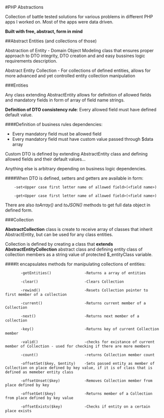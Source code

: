 #PHP Abstractions

Collection of battle tested solutions for various problems in different PHP apps I worked on. Most of the apps were data driven.

**Built with free, abstract, form in mind**

##Abstract Entities (and collections of those)

 Abstraction of Entity - Domain Object Modeling class that ensures proper approach to DTO integrity, DTO creation and and easy bussines logic requirements description.

 Abstract Entity Collection - For collections of defined entities, allows for more advanced and yet controlled entity collection manipulation
 
###Entities 

  Any class extending AbstractEntity allows for definition of allowed fields and mandatory fields in form of array of field name strings.
 
  **Definition of DTO consistency rule**: Every allowed field must have defined default value.

####Definition of business rules dependencies:
  
  * Every mandatory field must be allowed field
  * Every mandatory field must have custom value passed through $data array

Custom DTO is defined by extending AbstractEntity class and defining allowed fields and their default values...

Anything else is arbitrary depending on business logic dependencies.

####When DTO is defined, setters and getters are available in form:

        -set<Upper case first letter name of allowed field>(<field name>)
        
        -get<Upper case first letter name of allowed field>(<field name>)


There are also *toArray()* and *toJSON()* methods to get full  data object in defined form.

###Collection

**AbstractCollection** class is create to receive array of classes that inherit AbstractEntity, but can be used for any class entities.

Collection is defined by creating a class that **extends AbstractEntityCollection** abstract class and defining entity class of collection members as a string value of  protected $_entityClass variable.

####It encapsulates methods for manipulating collections of entities:

           -getEntities()               -Returns a array of entities

           -clear()                     -Clears Collection

           -rewind()                    -Resets Collection pointer to first member of a collection

           -current()                   -Returns current member of a Collection

           -next()                      -Returns next member of a collection

           -key()                       -Returns key of current Collection member

           -valid()                     -checks for existance of current member of Collection - used for checking if there are more members

           -count()                     -returns Collection member count

           -offsetSet($key, $entity)    -Sets passed entity as member of Collection on place defined by key value, if it is of class that is defined as memeber entity class

           -offsetUnset($key)           -Removes Collection member from place defined by key

           -offsetGet($key)             -Returns member of a Collection from place defined by key value

           -offsetExists($key)          -Checks if entity on a certain place exists